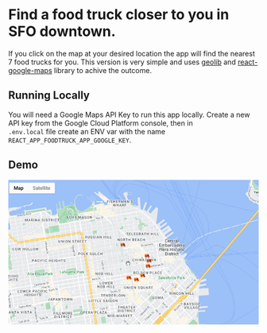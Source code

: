 # Find a food truck closer to you in SFO downtown.

If you click on the map at your desired location the app will find the nearest 7 food trucks for you. This version is very simple and uses [geolib](https://github.com/manuelbieh/geolib) and [react-google-maps](https://tomchentw.github.io/react-google-maps/) library to achive the outcome. 

## Running Locally

You will need a Google Maps API Key to run this app locally.
Create a new API key from the Google Cloud Platform console, then in  
`.env.local` file create an ENV var with the name `REACT_APP_FOODTRUCK_APP_GOOGLE_KEY`.

## Demo

![](foodtruck.gif)
